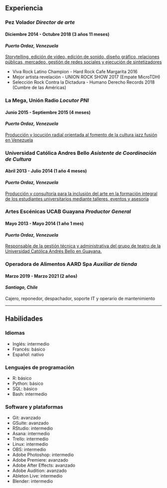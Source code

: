 ## Experiencia
### **Pez Volador** *Director de arte*
#### Diciembre 2014 - Octubre 2018 (3 años 11 meses)
#### *Puerto Ordaz, Venezuela* 
[Storytelling, edición de video, edición de sonido, diseño gráfico, relaciones públicas, mercadeo, gestión de redes sociales y ejecución de sintetizadores](https://open.spotify.com/artist/1Tc37cmzeodRx2K0wRYvnw)
* Viva Rock Latino Champion - Hard Rock Cafe Margarita 2016
* Mejor artista revelación - UNION ROCK SHOW 2017 (Empate MicroTDH)
* Selección Rock Contra la Dictadura - Humano Derecho Records 2018 (Cumbre de las Américas) 


### **La Mega, Unión Radio** *Locutor PNI* 
#### Junio 2015 - Septiembre 2015 (4 meses)
#### *Puerto Ordaz, Venezuela* 
[Producción y locución radial orientada al fomento de la cultura jazz fusión en Venezuela](https://twitter.com/KrioJazz)

### **Universidad Católica Andres Bello** *Asistente de Coordinación de Cultura*
#### Abril 2013 - Julio 2014 (1 año 4 meses)
#### *Puerto Ordaz, Venezuela* 
[Producción y consultoría para la inclusión del arte en la formación integral de los estudiantes universitarios mediante talleres, eventos y asesoría](https://www.youtube.com/watch?v=VSgeIpI2ak0&t=164s)

### **Artes Escénicas UCAB Guayana** *Productor General*
#### Mayo 2013 - Mayo 2014 (1 año 1 mes)
#### *Puerto Ordaz, Venezuela* 
[Responsable de la gestión técnica y administrativa del grupo de teatro de la Universidad Católica Andrés Bello en Guayana.](https://www.youtube.com/watch?v=XRVtRT7pexo)

### **Operadora de Alimentos AARD Spa** *Auxiliar de tienda*
#### Marzo 2019 - Marzo 2021 (2 años)
#### *Santiago, Chile* 
Cajero, reponedor, despachador, soporte IT y operario de mantenimiento

---

## Habilidades 
### Idiomas
* Inglés: intermedio
* Francés: básico
* Español: nativo

### Lenguajes de programación
* R: básico
* Python: básico
* SQL: básico
* Bash: intermedio

### Software y plataformas
* Git: avanzado
* GSuite: avanzado
* RStudio: intermedio
* Asana: intermedio
* Trello: intermedio
* Linux: intermedio
* OBS: intermedio
* Adobe Photoshop: intermedio
* Adobe Premiere: avanzado
* Adobe After Effects: avanzado
* Adobe Audition: avanzado
* Ableton Live: intermedio
* Blender: intermedio
